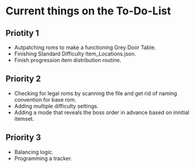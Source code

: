 # Current things on the To-Do-List

## Priotity 1
- Autpatching roms to make a functioning Grey Door Table.
- Finishing Standard Difficulty Item_Locations.json.
- Finish progression item distribution routine.

## Priority 2
- Checking for legal roms by scanning the file and get rid of naming convention for base rom.
- Adding multiple difficulty settings.
- Adding a mode that reveals the boss order in advance based on innitial itemset.

## Priority 3
- Balancing logic.
- Programming a tracker.

